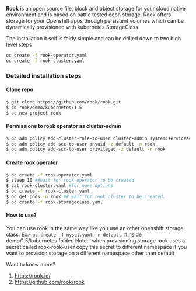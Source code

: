 
**Rook** is an open source file, block and object storage for your cloud native environment and is based on battle tested ceph storage.  Rook offers storage for your Openshift apps through persistent volumes which can be dynamically provisioned with kubernetes StorageClass.

The installation it self is fairly simple and can be drilled down to two high level steps
```sh
oc create -f rook-operator.yaml
oc create -f rook-cluster.yaml

```
### Detailed installation steps
#### Clone repo 
```sh
$ git clone https://github.com/rook/rook.git
$ cd rook/demo/kubernetes/1.5
$ oc new-project rook
```

#### Permissions to rook operator as cluster-admin
```sh
$ oc adm policy add-cluster-role-to-user cluster-admin system:serviceaccount:rook:default
$ oc adm policy add-scc-to-user anyuid -z default -n rook
$ oc adm policy add-scc-to-user privileged -z default -n rook
```
#### Create rook operator
```sh
$ oc create -f rook-operator.yaml
$ sleep 10 ##wait for rook operator to be created
$ cat rook-cluster.yaml #for more options
$ oc create -f rook-cluster.yaml
$ oc get pods -n rook ## wait for rook cluster to be created.
$ oc create -f rook-storageclass.yaml
```
#### How to use?
You can use rook in the same way like you use an other openshift storage class.
Ex:- `oc create -f mysql.yaml -n default`. #inside demo/1.5/kubernetes folder. Note:- when provisioning storage rook uses a secret called rook-rook-user copy this secret to different namespace if you want to provision storage on a different namespace other than default

Want to know more?
1) https://rook.io/
2) https://github.com/rook/rook
